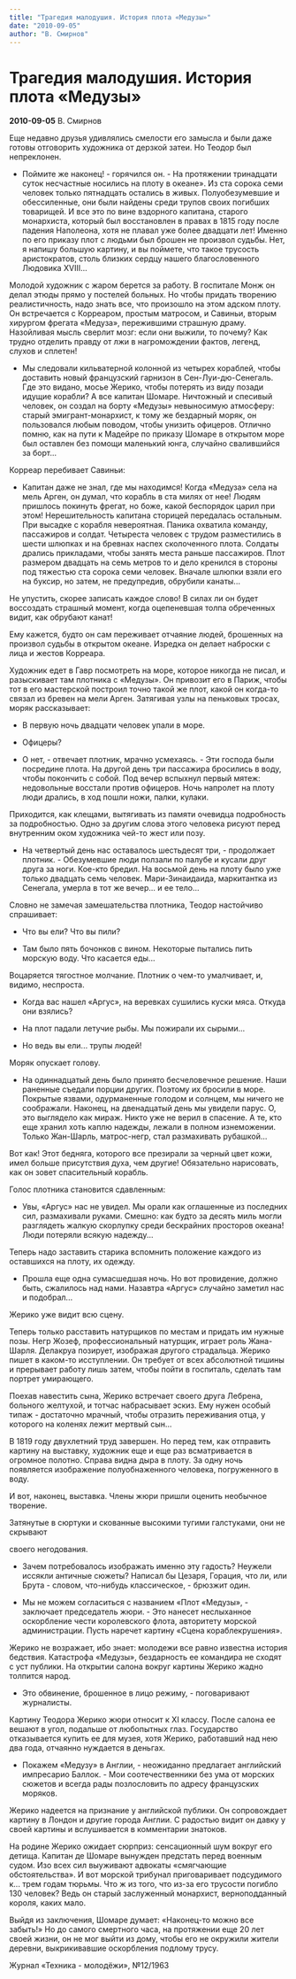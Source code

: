 ```yaml
---
title: "Трагедия малодушия. История плота «Медузы»"
date: "2010-09-05"
author: "В. Смирнов"
---
```


# Трагедия малодушия. История плота «Медузы»

**2010-09-05** В. Смирнов

Еще недавно друзья удивлялись смелости его замысла и были даже готовы отговорить художника от дерзкой затеи. Но Теодор был непреклонен.

- Поймите же наконец! - горячился он. - На протяжении тринадцати суток несчастные носились на плоту в океане». Из ста сорока семи человек только пятнадцать остались в живых. Полуобезумевшие и обессиленные, они были найдены среди трупов своих погибших товарищей. И все это по вине вздорного капитана, старого монархиста, который был восстановлен в правах в 1815 году после падения Наполеона, хотя не плавал уже более двадцати лет! Именно по его приказу плот с людьми был брошен не произвол судьбы. Нет, я напишу большую картину, и вы поймете, что такое трусость аристократов, столь близких сердцу нашего благословенного Людовика XVIII...

Молодой художник с жаром берется за работу. В госпитале Монж он делал этюды прямо у постелей больных. Но чтобы придать творению реалистичность, надо знать все, что произошло на этом адском плоту. Он встречается с Корреаром, простым матросом, и Савиньи, вторым хирургом фрегата «Медуза», пережившими страшную драму. Назойливая мысль сверлит мозг: если они выжили, то почему? Как трудно отделить правду от лжи в нагромождении фактов, легенд, слухов и сплетен!

- Мы следовали кильватерной колонной из четырех кораблей, чтобы доставить новый французский гарнизон в Сен-Луи-дю-Сенегаль. Где это видано, мосье Жерико, чтобы потерять из виду позади идущие корабли? А все капитан Шомаре. Ничтожный и спесивый человек, он создал на борту «Медузы» невыносимую атмосферу: старый эмигрант-монархист, к тому же бездарный моряк, он пользовался любым поводом, чтобы унизить офицеров. Отлично помню, как на пути к Мадейре по приказу Шомаре в открытом море был оставлен без помощи маленький юнга, случайно свалившийся за борт...

Корреар перебивает Савиньи:

- Капитан даже не знал, где мы находимся! Когда «Медуза» села на мель Арген, он думал, что корабль в ста милях от нее! Людям пришлось покинуть фрегат, но боже, какой беспорядок царил при этом! Нерешительность капитана сторицей передалась остальным. При высадке с корабля невероятная. Паника охватила команду, пассажиров и солдат. Четыреста человек с трудом разместились в шести шлюпках и на бревнах наспех сколоченного плота. Солдаты дрались прикладами, чтобы занять места раньше пассажиров. Плот размером двадцать на семь метров то и дело кренился в стороны под тяжестью ста сорока семи человек. Вначале шлюпки взяли его на буксир, но затем, не предупредив, обрубили канаты...

Не упустить, скорее записать каждое слово! В силах ли он будет воссоздать страшный момент, когда оцепеневшая толпа обреченных видит, как обрубают канат!

Ему кажется, будто он сам переживает отчаяние людей, брошенных на произвол судьбы в открытом океане. Изредка он делает наброски с лица и жестов Корреара.

Художник едет в Гавр посмотреть на море, которое никогда не писал, и разыскивает там плотника с «Медузы». Он привозит его в Париж, чтобы тот в его мастерской построил точно такой же плот, какой он когда-то связал из бревен на мели Арген. Затягивая узлы на пеньковых тросах, моряк рассказывает:

- В первую ночь двадцати человек упали в море.

- Офицеры?

- О нет, - отвечает плотник, мрачно усмехаясь. - Эти господа были посредине плота. На другой день три пассажира бросились в воду, чтобы покончить с собой. Под вечер вспыхнул первый мятеж: недовольные восстали против офицеров. Ночь напролет на плоту люди дрались, в ход пошли ножи, палки, кулаки.

Приходится, как клещами, вытягивать из памяти очевидца подробность за подробностью. Одно за другим слова этого человека рисуют перед внутренним оком художника чей-то жест или позу.

- На четвертый день нас оставалось шестьдесят три, - продолжает плотник. - Обезумевшие люди ползали по палубе и кусали друг друга за ноги. Кое-кто бредил. На восьмой день на плоту было уже только двадцать семь человек. Мари-Зинаидаида, маркитантка из Сенегала, умерла в тот же вечер... и ее тело...

Словно не замечая замешательства плотника, Теодор настойчиво спрашивает:

- Что вы ели? Что вы пили?

- Там было пять бочонков с вином. Некоторые пытались пить морскую воду. Что касается еды...

Воцаряется тягостное молчание. Плотник о чем-то умалчивает, и, видимо, неспроста.

- Когда вас нашел «Аргус», на веревках сушились куски мяса. Откуда они взялись?

- На плот падали летучие рыбы. Мы пожирали их сырыми...

- Но ведь вы ели... трупы людей!

Моряк опускает голову.

- На одиннадцатый день было принято бесчеловечное решение. Наши раненные съедали порции других. Поэтому их бросили в море. Покрытые язвами, одурманенные голодом и солнцем, мы ничего не соображали. Наконец, на двенадцатый день мы увидели парус. О, это выглядело как мираж. Никто уже не верил в спасение. А те, кто еще хранил хоть каплю надежды, лежали в полном изнеможении. Только Жан-Шарль, матрос-негр, стал размахивать рубашкой...

Вот как! Этот бедняга, которого все презирали за черный цвет кожи, имел больше присутствия духа, чем другие! Обязательно нарисовать, как он зовет спасительный корабль.

Голос плотника становится сдавленным:

- Увы, «Аргус» нас не увидел. Мы орали как оглашенные из последних сил, размахивали руками. Смешно: как будто за десять миль могли разглядеть жалкую скорлупку среди бескрайних просторов океана! Люди потеряли всякую надежду...

Теперь надо заставить старика вспомнить положение каждого из оставшихся на плоту, их одежду.

- Прошла еще одна сумасшедшая ночь. Но вот провидение, должно быть, сжалилось над нами. Назавтра «Аргус» случайно заметил нас и подобрал...

Жерико уже видит всю сцену.

Теперь только расставить натурщиков по местам и придать им нужные позы. Негр Жозеф, профессиональный натурщик, играет роль Жана-Шарля. Делакруа позирует, изображая другого страдальца. Жерико пишет в каком-то исступлении. Он требует от всех абсолютной тишины и прерывает работу лишь затем, чтобы пойти в госпиталь, сделать там портрет умирающего.

Поехав навестить сына, Жерико встречает своего друга Лебрена, больного желтухой, и тотчас набрасывает эскиз. Ему нужен особый типаж - достаточно мрачный, чтобы отразить переживания отца, у которого на коленях лежит мертвый сын...

В 1819 году двухлетний труд завершен. Но перед тем, как отправить картину на выставку, художник еще и еще раз всматривается в огромное полотно. Справа видна дыра в плоту. За одну ночь появляется изображение полуобнаженного человека, погруженного в воду.

И вот, наконец, выставка. Члены жюри пришли оценить необычное творение.

Затянутые в сюртуки и скованные высокими тугими галстуками, они не скрывают

своего негодования.

- Зачем потребовалось изображать именно эту гадость? Неужели иссякли антич­ные сюжеты? Написал бы Цезаря, Горация, что ли, или Брута - словом, что-нибудь классическое, - брюзжит один.

- Мы не можем согласиться с названием «Плот «Медузы», - заключает председатель жюри. - Это нанесет неслыханное оскорбление чести королевского флота, авторитету морской администрации. Пусть наречет картину «Сцена кораблекрушения».

Жерико не возражает, ибо знает: молодежи все равно известна история бедствия. Катастрофа «Медузы», бездарность ее командира не сходят с уст публики. На открытии салона вокруг картины Жерико жадно толпится народ.

- Это обвинение, брошенное в лицо режиму, - поговаривают журналисты.

Картину Теодора Жерико жюри относит к XI классу. После салона ее вешают в угол, подальше от любопытных глаз. Государство отказывается купить ее для музея, хотя Жерико, работавший над нею два года, отчаянно нуждается в деньгах.

- Покажем «Медузу» в Англии, - неожиданно предлагает английский импресарио Баллок. - Мои соотечественники без ума от морских сюжетов и всегда рады позлословить по адресу французских моряков.

Жерико надеется на признание у английской публики. Он сопровождает картину в Лондон и другие города Англии. С радостью видит он давку у своей картины и вслушивается в комментарии знатоков.

На родине Жерико ожидает сюрприз: сенсационный шум вокруг его детища. Капитан де Шомаре вынужден предстать перед военным судом. Изо всех сил выуживают адвокаты «смягчающие обстоятельства». И вот морской трибунал приговаривает подсудимого к... трем годам тюрьмы. Что ж из того, что из-за его трусости погибло 130 человек? Ведь он старый заслуженный монархист, верноподданный короля, каких мало.

Выйдя из заключения, Шомаре думает: «Наконец-то можно все забыть!» Но до самого смертного часа, на протяжении еще 20 лет своей жизни, он не мог выйти из дому, чтобы его не окружили жители деревни, выкрикивавшие оскорбления подлому трусу.

Журнал «Техника - молодёжи», №12/1963